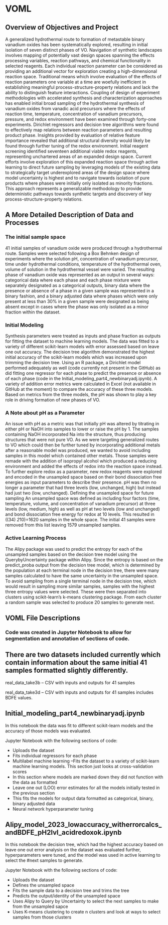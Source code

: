 # VOML 
## Overview of Objectives and Project
A generalized hydrothermal route to formation of metastable binary vanadium oxides has been systematically explored, resulting in initial isolation of seven distinct phases of VO. Navigation of synthetic landscapes involves mapping of potentially vast design spaces spanning the effects processing variables, reaction pathways, and chemical functionality in selected reagents. Each individual reaction parameter can be considered as providing an additional vector for exploration creating a high-dimensional reaction space. Traditional means which involve evaluation of the effects of reaction parameters one variable at a time are woefully inefficient in establishing meaningful process-structure-property relations and lack the ability to distinguish feature interactions. Coupling of design of experiment methodologies with accelerated synthesis and characterization approaches has enabled initial broad sampling of the hydrothermal synthesis of vanadium oxides from vanadic acid precursors where the effects of reaction time, temperature, concentration of vanadium precursors, pressure, and redox environment have been examined through forty-one experiments. Dirichlet regressors and decision tree algorithms were found to effectively map relations between reaction parameters and resulting product phase. Insights provided by evaluation of relative feature importance revealed that additional structural diversity would likely be found through further tuning of the redox environment. Initial reagent screening identified seventeen additional viable redox reagents, representing unchartered areas of an expanded design space. Current efforts involve exploration of this expanded reaction space through active learning to direct future sampling by leveraging models of the existing data to strategically target underexplored areas of the design space where model uncertainty is highest and to navigate towards isolation of pure products where phases were initially only isolated as minority fractions. This approach represents a generalizable methodology to provide deterministic pathways towards synthetic targets and discovery of key process-structure-property relations.

## A More Detailed Description of Data and Processes

### The initial sample space
41 initial samples of vanadium oxide were produced through a hydrothermal route. Samples were selected following a Box Behnken design of experiments where the solution pH, concentration of vanadium precursor, time under hydrothermal conditions, temperature of the hydrothermal oven, volume of solution in the hydrothermal vessel were varied. The resulting phase of vanadium oxide was represented as an output in several ways: categorical data where each phase and each phase mixture were separately designated as a categorical outputs, binary data where the presence or absence of a phase in a given sample was represented in a binary fashion, and a binary adjusted data where phases which were only present at less than 30% in a given sample were designated as being absent except in cases where the phase was only isolated as a minor fraction within the dataset.  

### Initial Modeling
Synthesis parameters were treated as inputs and phase fraction as outputs for fitting the dataset to machine learning models. The data was fitted to a variety of different scikit-learn models with error assessed based on leave one out accuracy. The decision tree algorithm demonstrated the highest initial accuracy of the scikit-learn models which was increased upon trimming the decision tree. Using an R package, a Dirichlet model performed adequately as well (code currently not present in the GitHub) as did fitting one regressor for each phase to predict the presence or absence of each phase (code in the Initial_modeling_part4_newbinaryadj.ipynb). A variety of addition error metrics were calculated in Excel (not available in GitHub at the moment) to compare the accuracy of these three models. Based on metrics from the three models, the pH was shown to play a key role in driving formation of new phases of VO. 

### A Note about pH as a Parameter
An issue with pH as a metric was that initially pH was altered by titrating in either pH or NaOH into samples to lower or raise the pH by 1. The samples containing NaOH incorporated Na into the structure, thus producing structures that were not pure VO. As we were targeting generalized routes to VO which could then be further tuned by incorporating additional metals after a reasonable model was produced, we wanted to avoid including samples in this model which contained other metals. Those samples were remade with the addition of isopropyl alcohol which produced a reducing environment and added the effects of redox into the reaction space instead. To further explore redox as a parameter, new redox reagents were explored and encoded in the unsampled space based on their bond dissociation free energies as input parameters to describe their presence. pH was then no longer a parameter that had three levels (low, unchanged, high) but instead had just two (low, unchanged). 
Defining the unsampled space for future sampling
An unsampled space was defined as including four factors (time, temperature, volume, and concentration of vanadium precursor) at three levels (low, medium, high) as well as pH at two levels (low and unchanged) and bond dissociation free energy for redox at 10 levels. This resulted in ((34) *2*10)=1620 samples in the whole space. The initial 41 samples were removed from this list leaving 1579 unsampled samples. 

### Active Learning Process
The Alipy package was used to predict the entropy for each of the unsampled samples based on the decision tree model using the QuerybyUncertainty package within Alipy. Since the entropy is based on the predict_proba output from the decision tree model, which is determined by the population at each terminal node in the decision tree, there were many samples calculated to have the same uncertainty in the unsampled space. To avoid sampling from a single terminal node in the decision tree, which would result in sampling more similar samples, samples with the highest three entropy values were selected. These were then separated into clusters using scikit-learn’s k-means clustering package. From each cluster a random sample was selected to produce 20 samples to generate next. 

## VOML File Descriptions 
### Code was created in Jupyter Notebook to allow for segmentation and annotation of sections of code.  
## There are two datasets included currently which contain information about the same initial 41 samples formatted  slightly differently. 

real_data_take3b – CSV with inputs and outputs for 41 samples

real_data_take3d – CSV with inputs and outputs for 41 samples includes BDFE values. 

## Initial_modeling_part4_newbinaryadj.ipynb 
In this notebook the data was fit to different scikit-learn models and the accuracy of those models was evaluated.

Jupyter Notebook with the following sections of code: 
- Uploads the dataset
- Fits individual regressors for each phase
-	Multilabel machine learning –Fits the dataset to a variety of scikit-learn machine learning models. This section just looks at cross-validation scores 
-	In this section where models are marked down they did not function with the data as formatted
-	Leave one out (LOO) error estimates for all the models initially tested in the previous section
-	This fits the models for output data formatted as categorical, binary, binary adjusted data
-	Neural network hyperparameter tuning 

## Alipy_model_2023_lowaccuracy_witherrorcalcs_andBDFE_pH2lvl_acidredoxok.ipynb 
In this notebook the decision tree, which had the highest accuracy based on leave one out error analysis on the 
dataset was evaluated further, hyperparameters were tuned, and the model was used in active learning to select the #next samples to generate.

Jupyter Notebook with the following sections of code: 
-	Uploads the dataset
-	Defines the unsampled space
-	Fits the sample data to a decision tree and trims the tree
-	Predicts the output/identity of the unsampled space 
-	Uses Alipy to Query by Uncertainty to select the next samples to make from the unsampled sapce
-	Uses K-means clustering to create n clusters and look at ways to select samples from those clusters 



